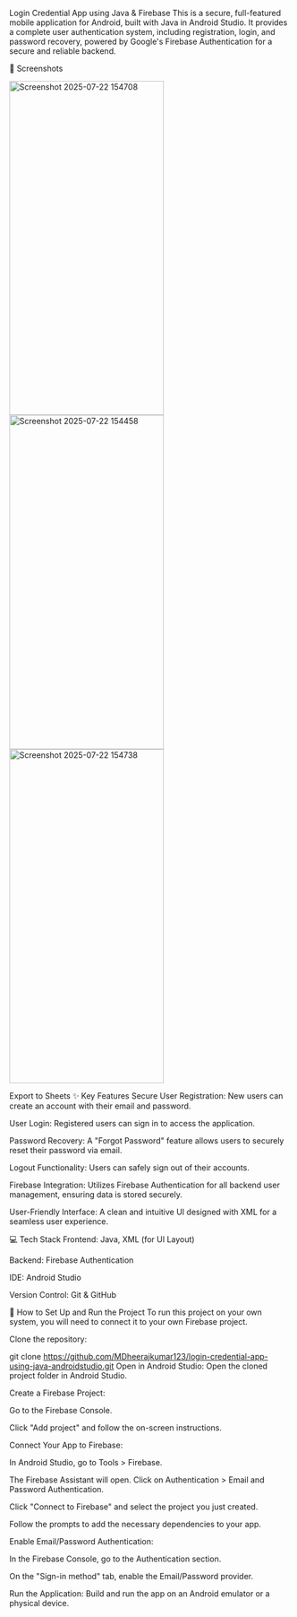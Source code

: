 Login Credential App using Java & Firebase
This is a secure, full-featured mobile application for Android, built with Java in Android Studio. It provides a complete user authentication system, including registration, login, and password recovery, powered by Google's Firebase Authentication for a secure and reliable backend.

📸 Screenshots

<img width="276" height="596" alt="Screenshot 2025-07-22 154708" src="https://github.com/user-attachments/assets/28f76be9-1ada-47c1-becc-dbf5f3bc016c" />  
<img width="276" height="596" alt="Screenshot 2025-07-22 154458" src="https://github.com/user-attachments/assets/7226c877-4427-4374-89f3-95ba651982ba" />  
<img width="276" height="596" alt="Screenshot 2025-07-22 154738" src="https://github.com/user-attachments/assets/93539aae-0f8d-4b67-9e8a-2f2630113cfb" />
     


Export to Sheets
✨ Key Features
Secure User Registration: New users can create an account with their email and password.

User Login: Registered users can sign in to access the application.

Password Recovery: A "Forgot Password" feature allows users to securely reset their password via email.

Logout Functionality: Users can safely sign out of their accounts.

Firebase Integration: Utilizes Firebase Authentication for all backend user management, ensuring data is stored securely.

User-Friendly Interface: A clean and intuitive UI designed with XML for a seamless user experience.

💻 Tech Stack
Frontend: Java, XML (for UI Layout)

Backend: Firebase Authentication

IDE: Android Studio

Version Control: Git & GitHub

🚀 How to Set Up and Run the Project
To run this project on your own system, you will need to connect it to your own Firebase project.

Clone the repository:

git clone https://github.com/MDheerajkumar123/login-credential-app-using-java-androidstudio.git
Open in Android Studio: Open the cloned project folder in Android Studio.

Create a Firebase Project:

Go to the Firebase Console.

Click "Add project" and follow the on-screen instructions.

Connect Your App to Firebase:

In Android Studio, go to Tools > Firebase.

The Firebase Assistant will open. Click on Authentication > Email and Password Authentication.

Click "Connect to Firebase" and select the project you just created.

Follow the prompts to add the necessary dependencies to your app.

Enable Email/Password Authentication:

In the Firebase Console, go to the Authentication section.

On the "Sign-in method" tab, enable the Email/Password provider.

Run the Application: Build and run the app on an Android emulator or a physical device.
